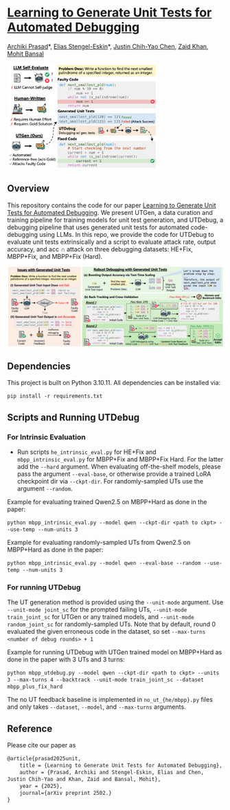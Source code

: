 # [Learning to Generate Unit Tests for Automated Debugging]()
[Archiki Prasad](https://archiki.github.io/)\*, [Elias Stengel-Eskin](https://esteng.github.io/)\*, [Justin Chih-Yao Chen](https://dinobby.github.io/), [Zaid Khan](https://zaidkhan.me/), [Mohit Bansal](https://www.cs.unc.edu/~mbansal/)

<img src="./assets/fig1.png" alt="Figure of the motivation for UTGen" width="350"/>

## Overview
This repository contains the code for our paper [Learning to Generate Unit Tests for Automated Debugging](). We present UTGen, a data curation and training pipeline for training models for unit test generation, and UTDebug, a debugging pipeline that uses generated unit tests for automated code-debugging using LLMs. In this repo, we provide the code for UTDebug to evaluate unit tests extrinsically and a script to evaluate attack rate, output accuracy, and acc $\cap$ attack on three debugging datasets: HE+Fix, MBPP+Fix, and MBPP+Fix (Hard).

![UTDebug motivation and overview](assets/fig3.png)

## Dependencies
This project is built on Python 3.10.11. All dependencies can be installed via:
```
pip install -r requirements.txt
```

## Scripts and Running UTDebug

### For Intrinsic Evaluation
- Run scripts `he_intrinsic_eval.py` for HE+Fix and `mbpp_intrinsic_eval.py` for MBPP+Fix and MBPP+Fix Hard. For the latter add the `--hard` argument. When evaluating off-the-shelf models, please pass the argument `--eval-base`, or otherwise provide a trained LoRA checkpoint dir via `--ckpt-dir`. For randomly-sampled UTs use the argument `--random`.

Example for evaluating trained Qwen2.5 on MBPP+Hard as done in the paper:
```
python mbpp_intrinsic_eval.py --model qwen --ckpt-dir <path to ckpt> --use-temp --num-units 3
```
Example for evaluating randomly-sampled UTs from Qwen2.5 on MBPP+Hard as done in the paper:
```
python mbpp_intrinsic_eval.py --model qwen --eval-base --random --use-temp --num-units 3
```

### For running UTDebug
The UT generation method is provided using the `--unit-mode` argument. Use `--unit-mode joint_sc` for the prompted failing UTs, `--unit-mode train_joint_sc` for UTGen or any trained models, and `--unit-mode random_joint_sc` for randomly-sampled UTs. Note that by default, round 0 evaluated the given erroneous code in the dataset, so set `--max-turns <number of debug rounds> + 1`

Example for running UTDebug with UTGen trained model on MBPP+Hard as done in the paper with 3 UTs and 3 turns:
```
python mbpp_utdebug.py --model qwen --ckpt-dir <path to ckpt> --units 3 --max-turns 4 --backtrack --unit-mode train_joint_sc --dataset mbpp_plus_fix_hard
```
The no UT feedback baseline is implemented in `no_ut_{he/mbpp}.py` files and only takes `--dataset`, `--model`, and `--max-turns` arguments.

## Reference
Please cite our paper as 
```
@article{prasad2025unit,
    title = {Learning to Generate Unit Tests for Automated Debugging},
    author = {Prasad, Archiki and Stengel-Eskin, Elias and Chen, Justin Chih-Yao and Khan, Zaid and Bansal, Mohit}, 
    year = {2025},
    journal={arXiv preprint 2502.} 
}
```

